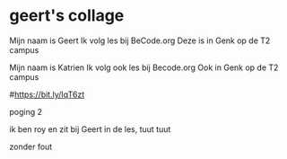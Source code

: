 # geert's collage
Mijn naam is Geert
Ik volg les bij BeCode.org
Deze is in Genk op de T2 campus

Mijn naam is Katrien
Ik volg ook les bij Becode.org
Ook in Genk op de T2 campus

#https://bit.ly/IqT6zt

poging 2

ik ben roy en zit bij Geert in de les, tuut tuut

zonder fout